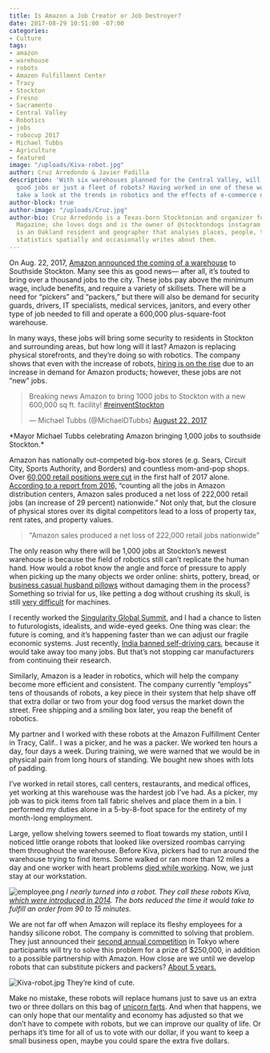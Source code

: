 ```yaml
---
title: Is Amazon a Job Creator or Job Destroyer?
date: 2017-08-29 10:51:00 -07:00
categories:
- Culture
tags:
- amazon
- warehouse
- robots
- Amazon Fulfillment Center
- Tracy
- Stockton
- Fresno
- Sacramento
- Central Valley
- Robotics
- jobs
- robocup 2017
- Michael Tubbs
- Agriculture
- featured
image: "/uploads/Kiva-robot.jpg"
author: Cruz Arredondo & Javier Padilla
description: 'With six warehouses planned for the Central Valley, will Amazon bring
  good jobs or just a fleet of robots? Having worked in one of these warehouses, we
  take a look at the trends in robotics and the effects of e-commerce on a local level. '
author-block: true
author-image: "/uploads/Cruz.jpg"
author-bio: Cruz Arredondo is a Texas-born Stocktonian and organizer for Placeholder
  Magazine; she loves dogs and is the owner of @stocktondogs instagram. Javier Padilla
  is an Oakland resident and geographer that analyses places, people, trends, and
  statistics spatially and occasionally writes about them.
---
```


On Aug. 22, 2017, [Amazon announced the coming of a warehouse](http://fox40.com/2017/08/22/amazons-new-stockton-facility-expected-to-create-more-than-1000-full-time-jobs/) to Southside Stockton. Many see this as good news— after all, it’s touted to bring over a thousand jobs to the city. These jobs pay above the minimum wage, include benefits, and require a variety of skillsets. There will be a need for “pickers” and “packers,” but there will also be demand for security guards, drivers, IT specialists, medical services, janitors, and every other type of job needed to fill and operate a 600,000 plus-square-foot warehouse. 

In many ways, these jobs will bring some security to residents in Stockton and surrounding areas, but how long will it last? Amazon is replacing physical storefronts, and they’re doing so with robotics. The company shows that even with the increase of robots, [hiring is on the rise](https://qz.com/885425/amazons-massive-fleet-of-robots-hasnt-slowed-down-its-employment-of-humans/) due to an increase in demand for Amazon products; however, these jobs are not “new” jobs. 

<blockquote class="twitter-tweet" data-lang="en"><p lang="en" dir="ltr">Breaking news Amazon to bring 1000 jobs to Stockton with a new 600,000 sq ft. facility! <a href="https://twitter.com/hashtag/reinventStockton?src=hash">#reinventStockton</a></p>&mdash; Michael Tubbs (@MichaelDTubbs) <a href="https://twitter.com/MichaelDTubbs/status/900078992601997312">August 22, 2017</a></blockquote>
<script async src="//platform.twitter.com/widgets.js" charset="utf-8"></script>
*Mayor Michael Tubbs celebrating Amazon bringing 1,000 jobs to southside Stockton.*

Amazon has nationally out-competed big-box stores (e.g. Sears, Circuit City, Sports Authority, and Borders) and countless mom-and-pop shops. Over [60,000 retail positions were cut](http://www.challengergray.com/press/press-releases/2017-june-job-cut-report-31105-june-cuts-retail-leads) in the first half of 2017 alone. [According to a report from 2016,](http://www.challengergray.com/press/press-releases/2017-june-job-cut-report-31105-june-cuts-retail-leads) “counting all the jobs in Amazon distribution centers, Amazon sales produced a net loss of 222,000 retail jobs (an increase of 29 percent) nationwide.” Not only that, but the closure of physical stores over its digital competitors lead to a loss of property tax, rent rates, and property values.

>"Amazon sales produced a net loss of 222,000 retail jobs nationwide"

The only reason why there will be 1,000 jobs at Stockton’s newest warehouse is because the field of robotics still can’t replicate the human hand. How would a robot know the angle and force of pressure to apply when picking up the many objects we order online: shirts, pottery, bread, or [business casual husband pillows](https://www.amazon.com/dp/B0046GK1AI?tag=bfbetsy-20&ascsubtag=4431391%2C17%2C24%2Cd%2C0%2C0%2C0%2C0%3A0) without damaging them in the process? Something so trivial for us, like petting a dog without crushing its skull, is still [very difficult](https://www.wired.com/story/grasping-robots-compete-to-rule-amazons-warehouses/) for machines. 

I recently worked the [Singularity Global Summit](https://su.org/summits/su-global-summit/), and I had a chance to listen to futurologists, idealists, and wide-eyed geeks. One thing was clear: the future is coming, and it’s happening faster than we can adjust our fragile economic systems. Just recently, [India banned self-driving cars](https://www.engadget.com/2017/07/24/india-ban-driverless-cars-protect-jobs/), because it would take away too many jobs. But that’s not stopping car manufacturers from continuing their research. 

Similarly, Amazon is a leader in robotics, which will help the company become more efficient and consistent. The company currently “employs” tens of thousands of robots, a key piece in their system that help shave off that extra dollar or two from your dog food versus the market down the street. Free shipping and a smiling box later, you reap the benefit of robotics.

My partner and I worked with these robots at the Amazon Fulfillment Center in Tracy, Calif.. I was a picker, and he was a packer. We worked ten hours a day, four days a week. During training, we were warned that we would be in physical pain from long hours of standing. We bought new shoes with lots of padding. 

I’ve worked in retail stores, call centers, restaurants, and medical offices, yet working at this warehouse was the hardest job I’ve had. As a picker, my job was to pick items from tall fabric shelves and place them in a bin. I performed my duties alone in a 5-by-8-foot space for the entirety of my month-long employment. 

Large, yellow shelving towers seemed to float towards my station, until I noticed little orange robots that looked like oversized roombas carrying them throughout the warehouse. Before Kiva, pickers had to run around the warehouse trying to find items. Some walked or ran more than 12 miles a day and one worker with heart problems [died while working](http://highline.huffingtonpost.com/articles/en/life-and-death-amazon-temp/). Now, we just stay at our workstation. 


![employee.png](/uploads/employee.png)
*I nearly turned into a robot. They call these robots Kiva, [which were introduced in 2014](https://www.cnet.com/news/meet-amazons-busiest-employee-the-kiva-robot/). The bots reduced the time it would take to fulfill an order from 90 to 15 minutes.*


We are not far off when Amazon will replace its fleshy employees for a handsy silicone robot. The company is committed to solving that problem. They just announced their [second annual competition](https://www.robocup2017.org/eng/amazon_robitics.html) in Tokyo where participants will try to solve this problem for a prize of $250,000, in addition to a possible partnership with Amazon. How close are we until we develop robots that can substitute pickers and packers? [About 5 years. ](https://www.wired.com/story/grasping-robots-compete-to-rule-amazons-warehouses/)


![Kiva-robot.jpg](/uploads/Kiva-robot.jpg)
They’re kind of cute.


Make no mistake, these robots will replace humans just to save us an extra two or three dollars on this bag of [unicorn farts](https://www.amazon.com/Unicorn-Cotton-Unique-Friends-Birthday/dp/B01E9D0OR2). And when that happens, we can only hope that our mentality and economy has adjusted so that we don’t have to compete with robots, but we can improve our quality of life. Or perhaps it’s time for all of us to vote with our dollar, if you want to keep a small business open, maybe you could spare the extra five dollars.
